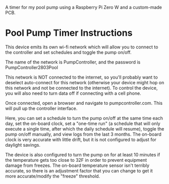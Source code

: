 <p>A timer for my pool pump using a Raspberry Pi Zero W and a custom-made PCB.</p>

# Pool Pump Timer Instructions

<p>This device emits its own wi-fi network which will allow you to connect to the controller and set schedules and toggle the pump on/off.</p>

<p>The name of the network is PumpController, and the password is PumpController2803Pool</p>
  
<p>This network is NOT connected to the internet, so you'll probably want to deselect auto-connect for this network (otherwise your device might hop on this network and not be connected to the internet). To control the device, you will also need to turn data off if connecting with a cell phone.</p>

<p>Once connected, open a browser and navigate to pumpcontroller.com. This will pull up the controller interface.</p>

<p>Here, you can set a schedule to turn the pump on/off at the same time each day, set the on-board clock, set a "one-time run" (a schedule that will only execute a single time, after which the daily schedule will resume), toggle the pump on/off manually, and view logs from the last 3 months.
The on-board clock is very accurate with little drift, but it is not configured to adjust for daylight savings.</p>

<p>The device is also configured to turn the pump on for at least 10 minutes if the temperature gets too close to 32F in order to prevent equipment damage from freezes.
The on-board temperature sensor isn't terribly accurate, so there is an adjustment factor that you can change to get it more accurate/modify the "freeze" threshold.</p>
